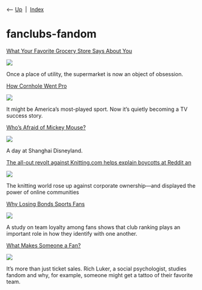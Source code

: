 <div class="nav">

⟵ [Up](index.html)  \|  [Index](index.html)

</div>

# fanclubs-fandom

<div class="cards">

<div class="card">

<div class="card-title">

[What Your Favorite Grocery Store Says About
You](https://www.theatlantic.com/culture/archive/2025/07/grocery-store-fans/683490/?utm_source=feed)

</div>

<div class="card-image">

[![](https://cdn.theatlantic.com/thumbor/rNWpLMZLrsPA7BV2JbCC4cBaFpo=/0x61:2876x1559/1200x625/media/img/mt/2025/07/2025_07_groceries13/original.jpg)](https://www.theatlantic.com/culture/archive/2025/07/grocery-store-fans/683490/?utm_source=feed)

</div>

Once a place of utility, the supermarket is now an object of obsession.

</div>

<div class="card">

<div class="card-title">

[How Cornhole Went
Pro](https://www.nytimes.com/2024/06/21/magazine/pro-cornhole-espn.html)

</div>

<div class="card-image">

[![](https://static01.nyt.com/images/2024/06/23/magazine/23mag-cornhole-promo/23mag-cornhole-promo-largeHorizontalJumbo.jpg)](https://www.nytimes.com/2024/06/21/magazine/pro-cornhole-espn.html)

</div>

It might be America’s most-played sport. Now it’s quietly becoming a TV
success story.

</div>

<div class="card">

<div class="card-title">

[Who’s Afraid of Mickey
Mouse?](https://www.thedial.world/issue-17/shanghai-disneyland-park-linabell)

</div>

<div class="card-image">

[![](http://static1.squarespace.com/static/6317a497832bf15c3b30f236/t/669abb35f056e56fa9a35f0d/1721416501849/Issue+17+Land_Shanghai+Disney_banner.jpg?format=1500w)](https://www.thedial.world/issue-17/shanghai-disneyland-park-linabell)

</div>

A day at Shanghai Disneyland.

</div>

<div class="card">

<div class="card-title">

[The all-out revolt against Knitting.com helps explain boycotts at
Reddit
an](https://qz.com/knitting-ecomcrew-reddit-etsy-boycott-online-community-1850864449)

</div>

<div class="card-image">

[![](https://i.kinja-img.com/image/upload/c_fill,h_675,pg_1,q_80,w_1200/e74c586abaf60cf50cbe6d07a4588098.jpg)](https://qz.com/knitting-ecomcrew-reddit-etsy-boycott-online-community-1850864449)

</div>

The knitting world rose up against corporate ownership—and displayed the
power of online communities

</div>

<div class="card">

<div class="card-title">

[Why Losing Bonds Sports
Fans](https://www.sapiens.org/culture/football-fans)

</div>

<div class="card-image">

[![](https://www.sapiens.org/app/uploads/2021/01/01_header_compressed-e1611679414979.jpg)](https://www.sapiens.org/culture/football-fans)

</div>

A study on team loyalty among fans shows that club ranking plays an
important role in how they identify with one another.

</div>

<div class="card">

<div class="card-title">

[What Makes Someone a
Fan?](https://www.nytimes.com/2019/09/19/sports/rich-luker-fan-psychology.html)

</div>

<div class="card-image">

[![](https://static01.nyt.com/images/2019/09/19/multimedia/19sp-vis-sports-1/19sp-vis-sports-1-largeHorizontalJumbo.jpg?year=2019&h=683&w=1024&s=e49fb6f355b5c36648f76f5ee4c8a405b549dff6dd94779cb1b9302bb42aa4e5&k=ZQJBKqZ0VN)](https://www.nytimes.com/2019/09/19/sports/rich-luker-fan-psychology.html)

</div>

It’s more than just ticket sales. Rich Luker, a social psychologist,
studies fandom and why, for example, someone might get a tattoo of their
favorite team.

</div>

</div>
